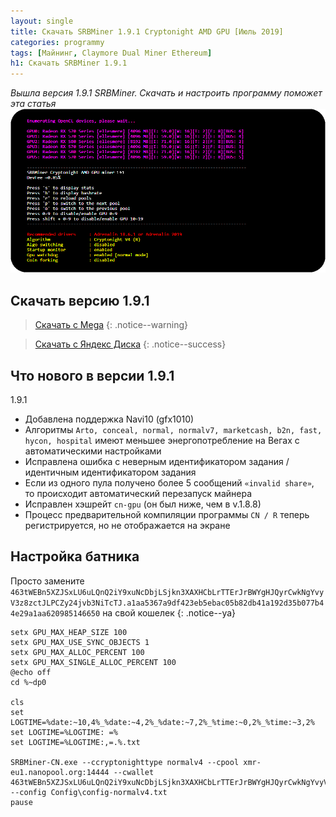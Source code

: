 ```yaml
---
layout: single
title: Скачать SRBMiner 1.9.1 Cryptonight AMD GPU [Июль 2019]
categories: programmy
tags: [Майнинг, Claymore Dual Miner Ethereum]
h1: Скачать SRBMiner 1.9.1
---
```

*Вышла версия 1.9.1 SRBMiner. Скачать и настроить программу поможет эта статья*
![claymore-miner](/assets/images/programmy/srb-miner-1.9.1.png)

## Скачать версию 1.9.1


> [Скачать с Mega](https://mega.nz/#!SOZhxQLb!YCXfOAAHvR3lhQ_JpuHBIHOkudahOSivRSrA7W4M_4Q)
{: .notice--warning}

>[Скачать с Яндекс Диска](https://yadi.sk/d/_85wTSURND8Sew)
{: .notice--success}

## Что нового в версии 1.9.1

1.9.1
<ul>
  <li>Добавлена поддержка Navi10 (gfx1010)</li>
  <li>Алгоритмы <code>Arto, conceal, normal, normalv7, marketcash, b2n, fast, hycon, hospital</code> имеют меньшее энергопотребление на Вегах с автоматическими настройками</li>
  <li>Исправлена ошибка с неверным идентификатором задания / идентичным идентификатором задания</li>
  <li>Если из одного пула получено более 5 сообщений <code>«invalid share»</code>, то происходит автоматический перезапуск майнера</li>
  <li>Исправлен хэшрейт <code>cn-gpu</code> (он был ниже, чем в v.1.8.8)</li>
  <li>Процесс предварительной компиляции программы <code>CN / R</code> теперь регистрируется, но не отображается на экране</li>
</ul>



## Настройка батника

Просто замените <code>463tWEBn5XZJSxLU6uLQnQ2iY9xuNcDbjLSjkn3XAXHCbLrTTErJrBWYgHJQyrCwkNgYvyV3z8zctJLPCZy24jvb3NiTcTJ.a1aa5367a9df423eb5ebac05b82db41a192d35b077b44e29a1aa620985146650</code> на свой кошелек
{: .notice--ya}


```
setx GPU_MAX_HEAP_SIZE 100
setx GPU_MAX_USE_SYNC_OBJECTS 1
setx GPU_MAX_ALLOC_PERCENT 100
setx GPU_MAX_SINGLE_ALLOC_PERCENT 100
@echo off
cd %~dp0

cls
set LOGTIME=%date:~10,4%_%date:~4,2%_%date:~7,2%_%time:~0,2%_%time:~3,2%
set LOGTIME=%LOGTIME: =%
set LOGTIME=%LOGTIME:,=.%.txt

SRBMiner-CN.exe --ccryptonighttype normalv4 --cpool xmr-eu1.nanopool.org:14444 --cwallet 463tWEBn5XZJSxLU6uLQnQ2iY9xuNcDbjLSjkn3XAXHCbLrTTErJrBWYgHJQyrCwkNgYvyV3z8zctJLPCZy24jvb3NiTcTJ.a1aa5367a9df423eb5ebac05b82db41a192d35b077b44e29a1aa620985146650.rig1 --config Config\config-normalv4.txt
pause

```